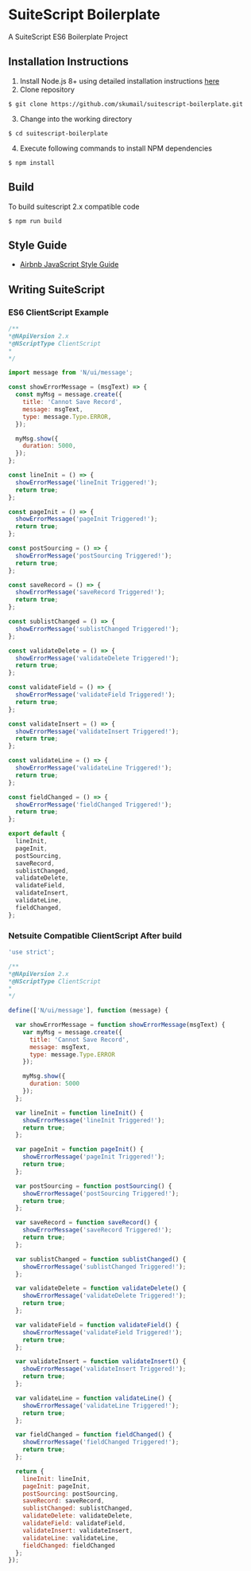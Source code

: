 # SuiteScript Boilerplate
A SuiteScript ES6 Boilerplate Project

## Installation Instructions
1. Install Node.js 8+ using detailed installation instructions [here](https://nodejs.org/en/download/package-manager/)
2. Clone repository
```
$ git clone https://github.com/skumail/suitescript-boilerplate.git
```
3. Change into the working directory
```
$ cd suitescript-boilerplate
```
4. Execute following commands to install NPM dependencies
```
$ npm install
```

## Build
To build suitescript 2.x compatible code
```
$ npm run build
```
## Style Guide
- [Airbnb JavaScript Style Guide](https://github.com/airbnb/javascript)

## Writing SuiteScript
### ES6 ClientScript Example 
```javascript
/**
*@NApiVersion 2.x
*@NScriptType ClientScript
*
*/

import message from 'N/ui/message';

const showErrorMessage = (msgText) => {
  const myMsg = message.create({
    title: 'Cannot Save Record',
    message: msgText,
    type: message.Type.ERROR,
  });

  myMsg.show({
    duration: 5000,
  });
};

const lineInit = () => {
  showErrorMessage('lineInit Triggered!');
  return true;
};

const pageInit = () => {
  showErrorMessage('pageInit Triggered!');
  return true;
};

const postSourcing = () => {
  showErrorMessage('postSourcing Triggered!');
  return true;
};

const saveRecord = () => {
  showErrorMessage('saveRecord Triggered!');
  return true;
};

const sublistChanged = () => {
  showErrorMessage('sublistChanged Triggered!');
};

const validateDelete = () => {
  showErrorMessage('validateDelete Triggered!');
  return true;
};

const validateField = () => {
  showErrorMessage('validateField Triggered!');
  return true;
};

const validateInsert = () => {
  showErrorMessage('validateInsert Triggered!');
  return true;
};

const validateLine = () => {
  showErrorMessage('validateLine Triggered!');
  return true;
};

const fieldChanged = () => {
  showErrorMessage('fieldChanged Triggered!');
  return true;
};

export default {
  lineInit,
  pageInit,
  postSourcing,
  saveRecord,
  sublistChanged,
  validateDelete,
  validateField,
  validateInsert,
  validateLine,
  fieldChanged,
};
```
### Netsuite Compatible ClientScript After build
```javascript
'use strict';

/**
*@NApiVersion 2.x
*@NScriptType ClientScript
*
*/

define(['N/ui/message'], function (message) {

  var showErrorMessage = function showErrorMessage(msgText) {
    var myMsg = message.create({
      title: 'Cannot Save Record',
      message: msgText,
      type: message.Type.ERROR
    });

    myMsg.show({
      duration: 5000
    });
  };

  var lineInit = function lineInit() {
    showErrorMessage('lineInit Triggered!');
    return true;
  };

  var pageInit = function pageInit() {
    showErrorMessage('pageInit Triggered!');
    return true;
  };

  var postSourcing = function postSourcing() {
    showErrorMessage('postSourcing Triggered!');
    return true;
  };

  var saveRecord = function saveRecord() {
    showErrorMessage('saveRecord Triggered!');
    return true;
  };

  var sublistChanged = function sublistChanged() {
    showErrorMessage('sublistChanged Triggered!');
  };

  var validateDelete = function validateDelete() {
    showErrorMessage('validateDelete Triggered!');
    return true;
  };

  var validateField = function validateField() {
    showErrorMessage('validateField Triggered!');
    return true;
  };

  var validateInsert = function validateInsert() {
    showErrorMessage('validateInsert Triggered!');
    return true;
  };

  var validateLine = function validateLine() {
    showErrorMessage('validateLine Triggered!');
    return true;
  };

  var fieldChanged = function fieldChanged() {
    showErrorMessage('fieldChanged Triggered!');
    return true;
  };

  return {
    lineInit: lineInit,
    pageInit: pageInit,
    postSourcing: postSourcing,
    saveRecord: saveRecord,
    sublistChanged: sublistChanged,
    validateDelete: validateDelete,
    validateField: validateField,
    validateInsert: validateInsert,
    validateLine: validateLine,
    fieldChanged: fieldChanged
  };
});
```
